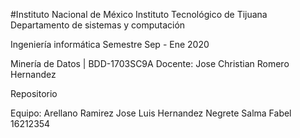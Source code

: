  #Instituto Nacional de México
 Instituto Tecnológico de Tijuana
 Departamento de sistemas y computación

  Ingeniería informática
  Semestre Sep - Ene 2020

  Minería de Datos | BDD-1703SC9A
  Docente: Jose Christian Romero Hernandez

   Repositorio

   Equipo:
   Arellano  Ramirez Jose Luis 
   Hernandez Negrete Salma Fabel 16212354



